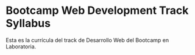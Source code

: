 # Bootcamp Web Development Track Syllabus

Esta es la currícula del track de Desarrollo Web del Bootcamp en Laboratoria.
